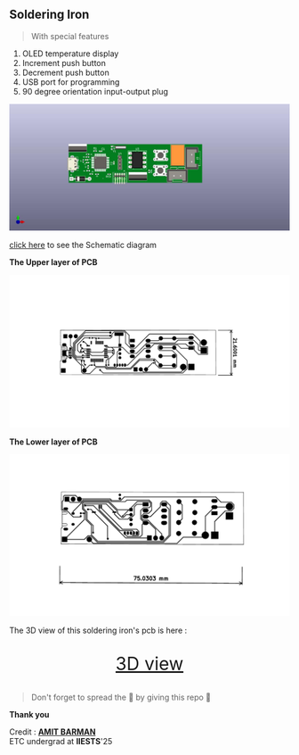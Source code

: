 ## Soldering Iron

> With special features

1.  OLED temperature display
2.  Increment push button
3.  Decrement push button
4.  USB port for programming
5.  90 degree orientation input-output plug

![soldering-iron](./soldering_iron.jpg)

[click here](./soldering_iron.pdf) to see the Schematic diagram

**The Upper layer of PCB**

![upper-layer](./soldering_iron-F_Cu.png)

**The Lower layer of PCB**

![lower-layer](./soldering_iron-B_Cu.png)

The 3D view of this soldering iron's pcb is here :

<div align="center">
<font size="6">

[3D view](https://grabcad.com/library/soldering-iron-22)

</font>
</div>


> Don't forget to spread the 💝 by giving this repo 🌟

**Thank you**

Credit : **[AMIT BARMAN](https://abhisandhi.netlify.app/)**<br>
        ETC undergrad at **IIESTS**'25
